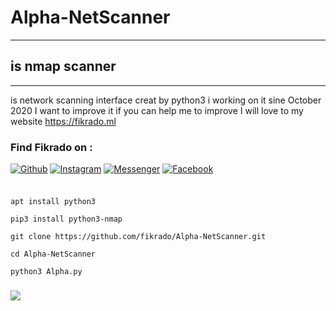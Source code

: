# Alpha-NetScanner

______________________
## is nmap scanner

_______________________
is network scanning interface creat by python3 i working on it sine October 2020 I want to improve it if you can help me to improve I will love to my website https://fikrado.ml
### Find Fikrado on :
[![Github](https://img.shields.io/badge/Github-fikrado-yellow?style=for-the-badge&logo=github)](https://github.com/fikrado)
[![Instagram](https://img.shields.io/badge/IG-%40mr__yahye-red?style=for-the-badge&logo=instagram)](https://www.instagram.com/mr__yahe)
[![Messenger](https://img.shields.io/badge/telegram-blue?style=for-the-badge&logo=telegram)](https://t.me/fikrado_hacker)
[![Facebook](https://img.shields.io/badge/facebook-black?style=for-the-badge&logo=Facebook)](https://facebook.com/fikrado4048063)

### 
```

apt install python3

pip3 install python3-nmap

git clone https://github.com/fikrado/Alpha-NetScanner.git

cd Alpha-NetScanner

python3 Alpha.py 

```
### 
<img src="https://i.pinimg.com/originals/81/02/00/8102005e77abd08cd35453d22e23d1a7.png" >
